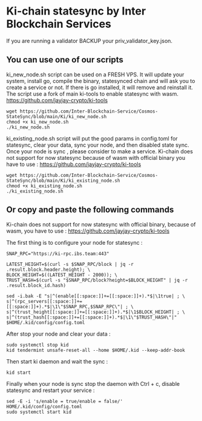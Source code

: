 # Ki-chain statesync by Inter Blockchain Services

If you are running a validator BACKUP your priv_validator_key.json.

## You can use one of our scripts

ki_new_node.sh script can be used on a FRESH VPS. It will update your system, install go, compile the binary, statesynced chain and will ask you to create a service or not. If there is go installed, it will remove and reinstall it. The script use a fork of main ki-tools to enable statesync with wasm. https://github.com/jayjay-crypto/ki-tools

```
wget https://github.com/Inter-Blockchain-Service/Cosmos-StateSync/blob/main/Ki/ki_new_node.sh
chmod +x ki_new_node.sh
./ki_new_node.sh
```

ki_existing_node.sh script will put the good params in config.toml for statesync, clear your data, sync your node, and then disabled state sync. Once your node is sync , please consider to make a service. Ki-chain does not support for now statesync because of wasm with official binary you have to use : https://github.com/jayjay-crypto/ki-tools

```
wget https://github.com/Inter-Blockchain-Service/Cosmos-StateSync/blob/main/Ki/ki_existing_node.sh
chmod +x ki_existing_node.sh
./ki_existing_node.sh
```

## Or copy and paste the following commands

Ki-chain does not support for now statesync with official binary, because of wasm, you have to use : https://github.com/jayjay-crypto/ki-tools

The first thing is to configure your node for statesync :

```
SNAP_RPC="https://ki-rpc.ibs.team:443"

LATEST_HEIGHT=$(curl -s $SNAP_RPC/block | jq -r .result.block.header.height); \
BLOCK_HEIGHT=$((LATEST_HEIGHT - 2000)); \
TRUST_HASH=$(curl -s "$SNAP_RPC/block?height=$BLOCK_HEIGHT" | jq -r .result.block_id.hash)

sed -i.bak -E "s|^(enable[[:space:]]+=[[:space:]]+).*$|\1true| ; \
s|^(rpc_servers[[:space:]]+=[[:space:]]+).*$|\1\"$SNAP_RPC,$SNAP_RPC\"| ; \
s|^(trust_height[[:space:]]+=[[:space:]]+).*$|\1$BLOCK_HEIGHT| ; \
s|^(trust_hash[[:space:]]+=[[:space:]]+).*$|\1\"$TRUST_HASH\"|" $HOME/.kid/config/config.toml
```

After stop your node and clear your data :

```
sudo systemctl stop kid
kid tendermint unsafe-reset-all --home $HOME/.kid --keep-addr-book
```

Then start ki daemon and wait the sync :

```
kid start
```

Finally when your node is sync stop the daemon with Ctrl + c, disable statesync and restart your service :

```
sed -E -i 's/enable = true/enable = false/' HOME/.kid/config/config.toml
sudo systemctl start kid
```
